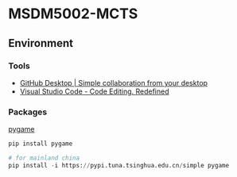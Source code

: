 # MSDM5002-MCTS
## Environment

### Tools

- [GitHub Desktop | Simple collaboration from your desktop](https://desktop.github.com/)
- [Visual Studio Code - Code Editing. Redefined](https://code.visualstudio.com/)

### Packages

[pygame](https://www.pygame.org/)

```python
pip install pygame

# for mainland china
pip install -i https://pypi.tuna.tsinghua.edu.cn/simple pygame
```

